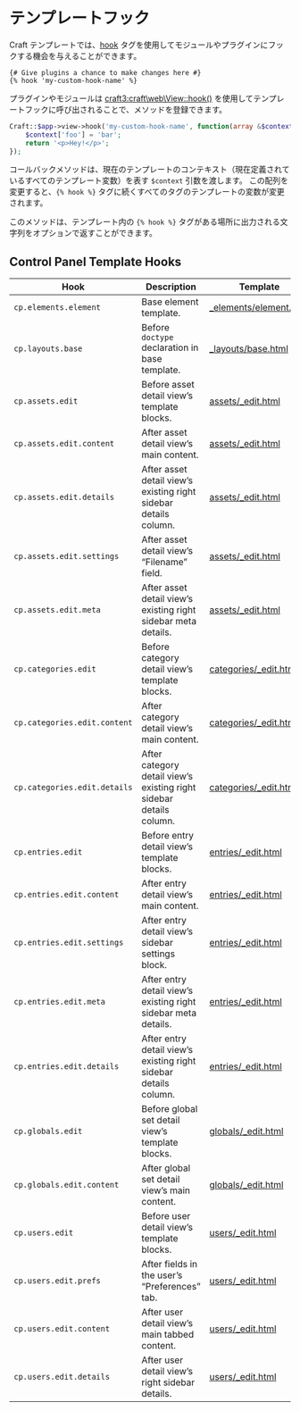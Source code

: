 # テンプレートフック

Craft テンプレートでは、[hook](../dev/tags.md#hook) タグを使用してモジュールやプラグインにフックする機会を与えることができます。

```twig
{# Give plugins a chance to make changes here #}
{% hook 'my-custom-hook-name' %}
```

プラグインやモジュールは <craft3:craft\web\View::hook()> を使用してテンプレートフックに呼び出されることで、メソッドを登録できます。

```php
Craft::$app->view->hook('my-custom-hook-name', function(array &$context) {
    $context['foo'] = 'bar';
    return '<p>Hey!</p>';
});
```

コールバックメソッドは、現在のテンプレートのコンテキスト（現在定義されているすべてのテンプレート変数）を表す `$context` 引数を渡します。 この配列を変更すると、`{% hook %}` タグに続くすべてのタグのテンプレートの変数が変更されます。

このメソッドは、テンプレート内の `{% hook %}` タグがある場所に出力される文字列をオプションで返すことができます。

## Control Panel Template Hooks

| Hook                         | Description                                                         | Template                                                                                                 |
| ---------------------------- | ------------------------------------------------------------------- | -------------------------------------------------------------------------------------------------------- |
| `cp.elements.element`        | Base element template.                                              | [_elements/element.html](https://github.com/craftcms/cms/blob/main/src/templates/_elements/element.html) |
| `cp.layouts.base`            | Before `doctype` declaration in base template.                      | [_layouts/base.html](https://github.com/craftcms/cms/blob/main/src/templates/_layouts/base.html)         |
| `cp.assets.edit`             | Before asset detail view’s template blocks.                         | [assets/_edit.html](https://github.com/craftcms/cms/blob/main/src/templates/assets/_edit.html)           |
| `cp.assets.edit.content`     | After asset detail view’s main content.                             | [assets/_edit.html](https://github.com/craftcms/cms/blob/main/src/templates/assets/_edit.html)           |
| `cp.assets.edit.details`     | After asset detail view’s existing right sidebar details column.    | [assets/_edit.html](https://github.com/craftcms/cms/blob/main/src/templates/assets/_edit.html)           |
| `cp.assets.edit.settings`    | After asset detail view’s “Filename” field.                         | [assets/_edit.html](https://github.com/craftcms/cms/blob/main/src/templates/assets/_edit.html)           |
| `cp.assets.edit.meta`        | After asset detail view’s existing right sidebar meta details.      | [assets/_edit.html](https://github.com/craftcms/cms/blob/main/src/templates/assets/_edit.html)           |
| `cp.categories.edit`         | Before category detail view’s template blocks.                      | [categories/_edit.html](https://github.com/craftcms/cms/blob/main/src/templates/categories/_edit.html)   |
| `cp.categories.edit.content` | After category detail view’s main content.                          | [categories/_edit.html](https://github.com/craftcms/cms/blob/main/src/templates/categories/_edit.html)   |
| `cp.categories.edit.details` | After category detail view’s existing right sidebar details column. | [categories/_edit.html](https://github.com/craftcms/cms/blob/main/src/templates/categories/_edit.html)   |
| `cp.entries.edit`            | Before entry detail view’s template blocks.                         | [entries/_edit.html](https://github.com/craftcms/cms/blob/main/src/templates/entries/_edit.html)         |
| `cp.entries.edit.content`    | After entry detail view’s main content.                             | [entries/_edit.html](https://github.com/craftcms/cms/blob/main/src/templates/entries/_edit.html)         |
| `cp.entries.edit.settings`   | After entry detail view’s sidebar settings block.                   | [entries/_edit.html](https://github.com/craftcms/cms/blob/main/src/templates/entries/_edit.html)         |
| `cp.entries.edit.meta`       | After entry detail view’s existing right sidebar meta details.      | [entries/_edit.html](https://github.com/craftcms/cms/blob/main/src/templates/entries/_edit.html)         |
| `cp.entries.edit.details`    | After entry detail view’s existing right sidebar details column.    | [entries/_edit.html](https://github.com/craftcms/cms/blob/main/src/templates/entries/_edit.html)         |
| `cp.globals.edit`            | Before global set detail view’s template blocks.                    | [globals/_edit.html](https://github.com/craftcms/cms/blob/main/src/templates/globals/_edit.html)         |
| `cp.globals.edit.content`    | After global set detail view’s main content.                        | [globals/_edit.html](https://github.com/craftcms/cms/blob/main/src/templates/globals/_edit.html)         |
| `cp.users.edit`              | Before user detail view’s template blocks.                          | [users/_edit.html](https://github.com/craftcms/cms/blob/main/src/templates/users/_edit.html)             |
| `cp.users.edit.prefs`        | After fields in the user’s “Preferences” tab.                       | [users/_edit.html](https://github.com/craftcms/cms/blob/main/src/templates/users/_edit.html)             |
| `cp.users.edit.content`      | After user detail view’s main tabbed content.                       | [users/_edit.html](https://github.com/craftcms/cms/blob/main/src/templates/users/_edit.html)             |
| `cp.users.edit.details`      | After user detail view’s right sidebar details.                     | [users/_edit.html](https://github.com/craftcms/cms/blob/main/src/templates/users/_edit.html)             |

